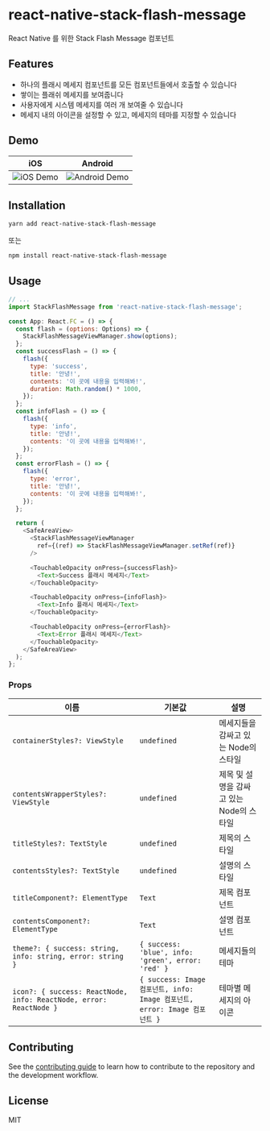 # react-native-stack-flash-message

React Native 를 위한 Stack Flash Message 컴포넌트

## Features

- 하나의 플래시 메세지 컴포넌트를 모든 컴포넌트들에서 호출할 수 있습니다
- 쌓이는 플래쉬 메세지를 보여줍니다
- 사용자에게 시스템 메세지를 여러 개 보여줄 수 있습니다
- 메세지 내의 아이콘을 설정할 수 있고, 메세지의 테마를 지정할 수 있습니다

## Demo

| iOS | Android |
| --- | --- |
| ![iOS Demo](https://user-images.githubusercontent.com/23352881/118910930-4628a580-b960-11eb-9394-cf59bf810678.gif) | ![Android Demo](https://user-images.githubusercontent.com/23352881/118910922-43c64b80-b960-11eb-92af-93d638383fad.gif) |

## Installation

```sh
yarn add react-native-stack-flash-message
```

또는

```sh
npm install react-native-stack-flash-message
```

## Usage

```js
// ...
import StackFlashMessage from 'react-native-stack-flash-message';

const App: React.FC = () => {
  const flash = (options: Options) => {
    StackFlashMessageViewManager.show(options);
  };
  const successFlash = () => {
    flash({
      type: 'success',
      title: '안녕!',
      contents: '이 곳에 내용을 입력해봐!',
      duration: Math.random() * 1000,
    });
  };
  const infoFlash = () => {
    flash({
      type: 'info',
      title: '안녕!',
      contents: '이 곳에 내용을 입력해봐!',
    });
  };
  const errorFlash = () => {
    flash({
      type: 'error',
      title: '안녕!',
      contents: '이 곳에 내용을 입력해봐!',
    });
  };

  return (
    <SafeAreaView>
      <StackFlashMessageViewManager
        ref={(ref) => StackFlashMessageViewManager.setRef(ref)}
      />

      <TouchableOpacity onPress={successFlash}>
        <Text>Success 플래시 메세지</Text>
      </TouchableOpacity>

      <TouchableOpacity onPress={infoFlash}>
        <Text>Info 플래시 메세지</Text>
      </TouchableOpacity>

      <TouchableOpacity onPress={errorFlash}>
        <Text>Error 플래시 메세지</Text>
      </TouchableOpacity>
    </SafeAreaView>
  );
};
```

### Props

| 이름 | 기본값 | 설명 |
| --- | --- | --- |
| `containerStyles?: ViewStyle` | `undefined` | 메세지들을 감싸고 있는 Node의 스타일 |
| `contentsWrapperStyles?: ViewStyle` | `undefined` | 제목 및 설명을 감싸고 있는 Node의 스타일 |
| `titleStyles?: TextStyle` | `undefined` | 제목의 스타일 |
| `contentsStyles?: TextStyle` | `undefined` | 설명의 스타일 |
| `titleComponent?: ElementType` | `Text` | 제목 컴포넌트 |
| `contentsComponent?: ElementType` | `Text` | 설명 컴포넌트 |
| `theme?: { success: string, info: string, error: string }` | `{ success: 'blue', info: 'green', error: 'red' }` | 메세지들의 테마 |
| `icon?: { success: ReactNode, info: ReactNode, error: ReactNode }` | `{ success: Image 컴포넌트, info: Image 컴포넌트, error: Image 컴포넌트 }` | 테마별 메세지의 아이콘 |

## Contributing

See the [contributing guide](CONTRIBUTING.md) to learn how to contribute to the repository and the development workflow.

## License

MIT
